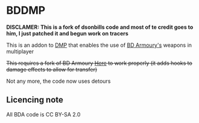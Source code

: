 # BDDMP

**DISCLAMER: This is a fork of dsonbills code and most of te credit goes to him, I just patched it and begun work on tracers**

This is an addon to [DMP](https://github.com/godarklight/DarkMultiPlayer) that enables the use of [BD Armoury's](https://github.com/BahamutoD/BDArmory) weapons in multiplayer

~~This requires a fork of BD Armoury [Here](https://github.com/jediminer543/BDArmory) to work properly (it adds hooks to damage effects to allow for transfer)~~

Not any more, the code now uses detours

## Licencing note

All BDA code is CC BY-SA 2.0
